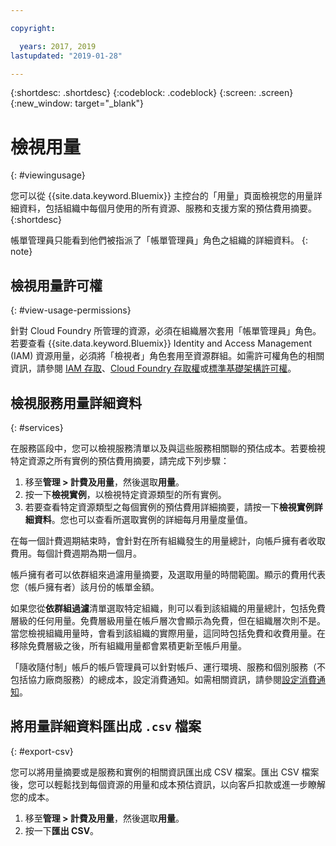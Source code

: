 ```yaml
---

copyright:

  years: 2017, 2019
lastupdated: "2019-01-28"

---
```


{:shortdesc: .shortdesc}
{:codeblock: .codeblock}
{:screen: .screen}
{:new_window: target="_blank"}


# 檢視用量
{: #viewingusage}

您可以從 {{site.data.keyword.Bluemix}} 主控台的「用量」頁面檢視您的用量詳細資料，包括組織中每個月使用的所有資源、服務和支援方案的預估費用摘要。
{:shortdesc}

帳單管理員只能看到他們被指派了「帳單管理員」角色之組織的詳細資料。
{: note}


## 檢視用量許可權
{: #view-usage-permissions}

針對 Cloud Foundry 所管理的資源，必須在組織層次套用「帳單管理員」角色。若要查看 {{site.data.keyword.Bluemix}} Identity and Access Management (IAM) 資源用量，必須將「檢視者」角色套用至資源群組。如需許可權角色的相關資訊，請參閱 [IAM 存取](/docs/iam?topic=iam-userroles)、[Cloud Foundry 存取權](/docs/iam?topic=iam-cfaccess)或[標準基礎架構許可權](/docs/iam?topic=iam-infrapermission)。

## 檢視服務用量詳細資料
{: #services}

在服務區段中，您可以檢視服務清單以及與這些服務相關聯的預估成本。若要檢視特定資源之所有實例的預估費用摘要，請完成下列步驟：

1. 移至**管理 > 計費及用量**，然後選取**用量**。
2. 按一下**檢視實例**，以檢視特定資源類型的所有實例。  
3. 若要查看特定資源類型之每個實例的預估費用詳細摘要，請按一下**檢視實例詳細資料**。您也可以查看所選取實例的詳細每月用量度量值。

在每一個計費週期結束時，會針對在所有組織發生的用量總計，向帳戶擁有者收取費用。每個計費週期為期一個月。

帳戶擁有者可以依群組來過濾用量摘要，及選取用量的時間範圍。顯示的費用代表您（帳戶擁有者）該月份的帳單金額。

如果您從**依群組過濾**清單選取特定組織，則可以看到該組織的用量總計，包括免費層級的任何用量。免費層級用量在帳戶層次會顯示為免費，但在組織層次則不是。當您檢視組織用量時，會看到該組織的實際用量，這同時包括免費和收費用量。在移除免費層級之後，所有組織用量都會累積更新至帳戶用量。

「隨收隨付制」帳戶的帳戶管理員可以針對帳戶、運行環境、服務和個別服務（不包括協力廠商服務）的總成本，設定消費通知。如需相關資訊，請參閱[設定消費通知](/docs/billing-usage?topic=billing-usage-spending)。

## 將用量詳細資料匯出成 `.csv` 檔案
{: #export-csv}

您可以將用量摘要或是服務和實例的相關資訊匯出成 CSV 檔案。匯出 CSV 檔案後，您可以輕鬆找到每個資源的用量和成本預估資訊，以向客戶扣款或進一步瞭解您的成本。

1. 移至**管理 > 計費及用量**，然後選取**用量**。
2. 按一下**匯出 CSV**。  
